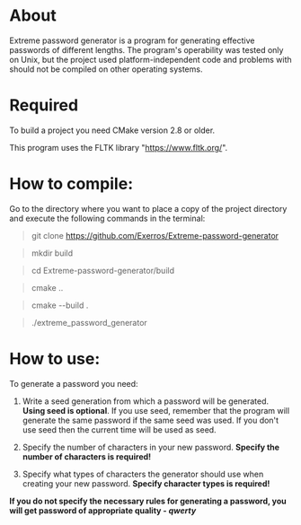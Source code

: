 # About
Extreme password generator is a program for generating effective passwords of
different lengths. The program's operability was tested only on Unix, but the
project used platform-independent code and problems with should not be compiled
on other operating systems.

# Required
To build a project you need CMake version 2.8 or older.

This program uses the FLTK library "https://www.fltk.org/".

# How to compile:
Go to the directory where you want to place a copy of the project directory and
execute the following commands in the terminal:
> git clone https://github.com/Exerros/Extreme-password-generator

> mkdir build

> cd Extreme-password-generator/build

> cmake ..

> cmake --build .

> ./extreme_password_generator

# How to use:
To generate a password you need:
1. Write a seed generation from which a password will be generated. **Using 
seed is optional**. If you use seed, remember that the program will generate
the same password if the same seed was used. If you don't use seed then
the current time will be used as seed.

2. Specify the number of characters in your new password. **Specify the
number of characters is required!**

3. Specify what types of characters the generator should use when creating
your new password. **Specify character types is required!**


**If you do not specify the necessary rules for generating a password, you will
get password of appropriate quality - *qwerty***
